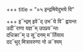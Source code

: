 +++
title = "०५ इन्द्रमिवेदुभये वि"

+++
इ᳓न्द्रम् इवे᳓द् उभ᳓ये वि᳓ ह्वयन्त  
उदी᳓राणा यज्ञ᳓म् उपप्रय᳓न्तः  
दधिक्रा᳓म् उ सू᳓दनम् म᳓र्तियाय  
दद᳓थुर् मित्रावरुणा नो अ᳓श्वम्